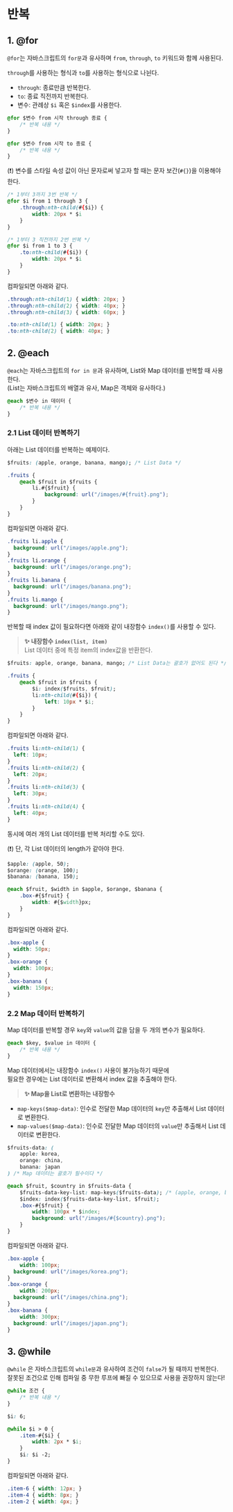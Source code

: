 # 반복


## 1. @for

`@for`는 자바스크립트의 `for문`과 유사하며 `from`, `through`, `to` 키워드와 함께 사용된다.   

`through`를 사용하는 형식과 `to`를 사용하는 형식으로 나뉜다.

- `through`: 종료만큼 반복한다.
- `to`: 종료 직전까지 반복한다. 
- 변수: 관례상 `$i` 혹은 `$index`를 사용한다.
  
```css
@for $변수 from 시작 through 종료 {
	/* 반복 내용 */
}

@for $변수 from 시작 to 종료 {
	/* 반복 내용 */
}
```

(❗) 변수를 스타일 속성 값이 아닌 문자로써 넣고자 할 때는 문자 보간(`#{}`)을 이용해야한다. 

```css
/* 1부터 3까지 3번 반복 */
@for $i from 1 through 3 {
	.through:nth-child(#{$i}) {
		width: 20px * $i
	}
}

/* 1부터 3 직전까지 2번 반복 */
@for $i from 1 to 3 {
	.to:nth-child(#{$i}) {
		width: 20px * $i
	}
}
```

컴파일되면 아래와 같다. 

```css
.through:nth-child(1) { width: 20px; }
.through:nth-child(2) { width: 40px; }
.through:nth-child(3) { width: 60px; }

.to:nth-child(1) { width: 20px; }
.to:nth-child(2) { width: 40px; }
```




## 2. @each

`@each`는 자바스크립트의 `for in 문`과 유사하며, List와 Map 데이터를 반복할 때 사용한다.   
(List는 자바스크립트의 배열과 유사, Map은 객체와 유사하다.)

```css
@each $변수 in 데이터 {
	/* 반복 내용 */
}
```


### 2.1 List 데이터 반복하기 

아래는 List 데이터를 반복하는 예제이다. 

```css
$fruits: (apple, orange, banana, mango); /* List Data */

.fruits {
	@each $fruit in $fruits {
		li.#{$fruit} {
			background: url("/images/#{fruit}.png");
		}
	}
}
```

컴파일되면 아래와 같다.  

```css
.fruits li.apple {
  background: url("/images/apple.png");
}
.fruits li.orange {
  background: url("/images/orange.png");
}
.fruits li.banana {
  background: url("/images/banana.png");
}
.fruits li.mango {
  background: url("/images/mango.png");
}
```

반복할 때 index 값이 필요하다면 아래와 같이 내장함수 `index()`를 사용할 수 있다. 

> **✨ 내장함수 `index(list, item)`**   
> List 데이터 중에 특정 item의 index값을 반환한다. 

```css
$fruits: apple, orange, banana, mango; /* List Data는 괄호가 없어도 된다 */

.fruits {
	@each $fruit in $fruits {
		$i: index($fruits, $fruit);
		li:nth-child(#{$i}) {
			left: 10px * $i;
		}
	}
}
```

컴파일되면 아래와 같다.

```css
.fruits li:nth-child(1) {
  left: 10px;
}
.fruits li:nth-child(2) {
  left: 20px;
}
.fruits li:nth-child(3) {
  left: 30px;
}
.fruits li:nth-child(4) {
  left: 40px;
}
```

동시에 여러 개의 List 데이터를 반복 처리할 수도 있다.  

(❗) 단, 각 List 데이터의 length가 같아야 한다. 

```css
$apple: (apple, 50);
$orange: (orange, 100);
$banana: (banana, 150);

@each $fruit, $width in $apple, $orange, $banana {
	.box-#{$fruit} {
		width: #{$width}px;
	}
}
```

컴파일되면 아래와 같다. 

```css
.box-apple {
  width: 50px;
}
.box-orange {
  width: 100px;
}
.box-banana {
  width: 150px;
}
```


### 2.2 Map 데이터 반복하기

Map 데이터를 반복할 경우 `key`와 `value`의 값을 담을 두 개의 변수가 필요하다.

```css
@each $key, $value in 데이터 {
	/* 반복 내용 */
}
```

Map 데이터에서는 내장함수 `index()` 사용이 불가능하기 때문에     
필요한 경우에는 List 데이터로 변환해서 index 값을 추출해야 한다.

> **✨ Map을 List로 변환하는 내장함수**     
- `map-keys($map-data)`: 인수로 전달한 Map 데이터의 `key`만 추출해서 List 데이터로 변환한다.
- `map-values($map-data)`:  인수로 전달한 Map 데이터의 `value`만 추출해서 List 데이터로 변환한다.


```css
$fruits-data: (
	apple: korea,
	orange: china,
	banana: japan
) /* Map 데이터는 괄호가 필수이다 */

@each $fruit, $country in $fruits-data {
	$fruits-data-key-list: map-keys($fruits-data); /* (apple, orange, banana) */
	$index: index($fruits-data-key-list, $fruit);
	.box-#{$fruit} {
		width: 100px * $index;
		background: url("/images/#{$country}.png");
	}
}
```

컴파일되면 아래와 같다.

```css
.box-apple {
	width: 100px;
  background: url("/images/korea.png");
}
.box-orange {
	width: 200px;
  background: url("/images/china.png");
}
.box-banana {
	width: 300px;
  background: url("/images/japan.png");
}
```



## 3. @while

`@while` 은 자바스크립트의 `while문`과 유사하여 조건이 `false`가 될 때까지 반복한다.   
잘못된 조건으로 인해 컴파일 중 무한 루프에 빠질 수 있으므로 사용을 권장하지 않는다!

```css
@while 조건 {
	/* 반복 내용 */
}
```

```css
$i: 6;

@while $i > 0 {
	.item-#{$i} {
		width: 2px * $i;
	}
	$i: $i -2;
}
```

컴파일되면 아래와 같다. 

```css
.item-6 { width: 12px; }
.item-4 { width: 8px; }
.item-2 { width: 4px; }
```
